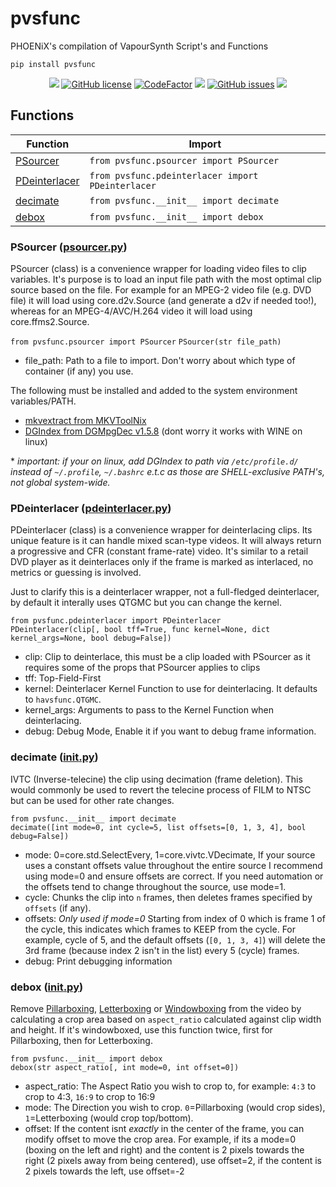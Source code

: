 # pvsfunc

PHOENiX's compilation of VapourSynth Script's and Functions

`pip install pvsfunc`

<p align="center">
<a href="https://python.org"><img src="https://img.shields.io/badge/python-3.6%2B-informational?style=flat-square" /></a>
<a href="https://github.com/rlaPHOENiX/pvsfunc/blob/master/LICENSE"><img alt="GitHub license" src="https://img.shields.io/github/license/rlaPHOENiX/pvsfunc?style=flat-square"></a>
<a href="https://www.codefactor.io/repository/github/rlaphoenix/pvsfunc"><img src="https://www.codefactor.io/repository/github/rlaphoenix/pvsfunc/badge" alt="CodeFactor" /></a>
<a href="https://www.codacy.com/manual/rlaPHOENiX/pvsfunc?utm_source=github.com&amp;utm_medium=referral&amp;utm_content=rlaPHOENiX/pvsfunc&amp;utm_campaign=Badge_Grade"><img src="https://api.codacy.com/project/badge/Grade/574e843d9e044dcbbc2743cd8092148a"/></a>
<a href="https://github.com/rlaPHOENiX/pvsfunc/issues"><img alt="GitHub issues" src="https://img.shields.io/github/issues/rlaPHOENiX/pvsfunc?style=flat-square"></a>
<a href="http://makeapullrequest.com"><img src="https://img.shields.io/badge/PRs-welcome-brightgreen.svg?style=flat-square"></a>
</p>

## Functions

| Function                                        | Import                                            |
| ----------------------------------------------- | ------------------------------------------------- |
| [PSourcer](#psourcer-psourcerpy)                | `from pvsfunc.psourcer import PSourcer`           |
| [PDeinterlacer](#pdeinterlacer-pdeinterlacerpy) | `from pvsfunc.pdeinterlacer import PDeinterlacer` |
| [decimate](#decimate-initpy)                    | `from pvsfunc.__init__ import decimate`           |
| [debox](#debox-initpy)                          | `from pvsfunc.__init__ import debox`              |

### PSourcer ([psourcer.py](/pvsfunc/psourcer.py))

PSourcer (class) is a convenience wrapper for loading video files to clip variables. It's purpose is to load an input file path with the most optimal clip source based on the file. For example for an MPEG-2 video file (e.g. DVD file) it will load using core.d2v.Source (and generate a d2v if needed too!), whereas for an MPEG-4/AVC/H.264 video it will load using core.ffms2.Source.

`from pvsfunc.psourcer import PSourcer`
`PSourcer(str file_path)`

- file_path: Path to a file to import. Don't worry about which type of container (if any) you use.

The following must be installed and added to the system environment variables/PATH.

- [mkvextract from MKVToolNix](https://mkvtoolnix.download)
- [DGIndex from DGMpgDec v1.5.8](http://rationalqm.us/dgmpgdec/dgmpgdec.html) (dont worry it works with WINE on linux)

\* _important: if your on linux, add DGIndex to path via `/etc/profile.d/` instead of `~/.profile`, `~/.bashrc` e.t.c as those are SHELL-exclusive PATH's, not global system-wide._

### PDeinterlacer ([pdeinterlacer.py](/pvsfunc/pdeinterlacer.py))

PDeinterlacer (class) is a convenience wrapper for deinterlacing clips. Its unique feature is it can handle mixed scan-type videos. It will always return a progressive and CFR (constant frame-rate) video. It's similar to a retail DVD player as it deinterlaces only if the frame is marked as interlaced, no metrics or guessing is involved.

Just to clarify this is a deinterlacer wrapper, not a full-fledged deinterlacer, by default it interally uses QTGMC but you can change the kernel.

`from pvsfunc.pdeinterlacer import PDeinterlacer`  
`PDeinterlacer(clip[, bool tff=True, func kernel=None, dict kernel_args=None, bool debug=False])`

- clip: Clip to deinterlace, this must be a clip loaded with PSourcer as it requires some of the props that PSourcer applies to clips
- tff: Top-Field-First
- kernel: Deinterlacer Kernel Function to use for deinterlacing. It defaults to `havsfunc.QTGMC`.
- kernel_args: Arguments to pass to the Kernel Function when deinterlacing.
- debug: Debug Mode, Enable it if you want to debug frame information.

### decimate ([**init**.py](/pvsfunc/__init__.py))

IVTC (Inverse-telecine) the clip using decimation (frame deletion). This would commonly be used to revert the telecine process of FILM to NTSC but can be used for other rate changes.

`from pvsfunc.__init__ import decimate`  
`decimate([int mode=0, int cycle=5, list offsets=[0, 1, 3, 4], bool debug=False])`

- mode: 0=core.std.SelectEvery, 1=core.vivtc.VDecimate, If your source uses a constant offsets value throughout the entire source I recommend using mode=0 and ensure offsets are correct. If you need automation or the offsets tend to change throughout the source, use mode=1.
- cycle: Chunks the clip into `n` frames, then deletes frames specified by `offsets` (if any).
- offsets: _Only used if mode=0_ Starting from index of 0 which is frame 1 of the cycle, this indicates which frames to KEEP from the cycle. For example, cycle of 5, and the default offsets (`[0, 1, 3, 4]`) will delete the 3rd frame (because index 2 isn't in the list) every 5 (cycle) frames.
- debug: Print debugging information

### debox ([**init**.py](/pvsfunc/__init__.py))

Remove [Pillarboxing](https://wikipedia.org/wiki/Pillarbox), [Letterboxing](<https://wikipedia.org/wiki/Letterboxing_(filming)>) or [Windowboxing](<https://wikipedia.org/wiki/Windowbox_(filmmaking)>) from the video by calculating a crop area based on `aspect_ratio` calculated against clip width and height. If it's windowboxed, use this function twice, first for Pillarboxing, then for Letterboxing.

`from pvsfunc.__init__ import debox`  
`debox(str aspect_ratio[, int mode=0, int offset=0])`

- aspect_ratio: The Aspect Ratio you wish to crop to, for example: `4:3` to crop to 4:3, `16:9` to crop to 16:9
- mode: The Direction you wish to crop. `0`=Pillarboxing (would crop sides), `1`=Letterboxing (would crop top/bottom).
- offset: If the content isnt _exactly_ in the center of the frame, you can modify offset to move the crop area. For example, if its a mode=0 (boxing on the left and right) and the content is 2 pixels towards the right (2 pixels away from being centered), use offset=2, if the content is 2 pixels towards the left, use offset=-2
